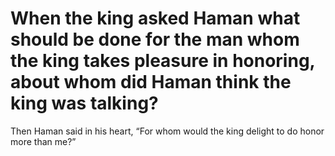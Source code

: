 # When the king asked Haman what should be done for the man whom the king takes pleasure in honoring, about whom did Haman think the king was talking?

Then Haman said in his heart, “For whom would the king delight to do honor more than me?”

